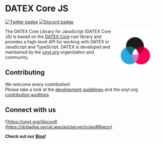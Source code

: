 # DATEX Core JS

[![Twitter badge][]][Twitter link] [![Discord badge][]][Discord link]

<img align="right" src="./assets/datex-logo-light.svg" height="150px" alt="the deno mascot dinosaur standing in the rain">

The DATEX Core Library for JavaScript (DATEX Core JS) is based on the [DATEX Core](https://github.com/unyt-org/datex-core) rust library and provides a high-level API for working with DATEX in JavaScript and TypeScript.
DATEX is developed and maintained by the [unyt.org](https://unyt.org) organization and community.


## Contributing

We welcome every contribution!<br>
Please take a look at the [development guidelines](./DEVELOP.md) and the unyt.org [contribution guidlines](https://github.com/unyt-org/.github/blob/main/CONTRIBUTING.md).


## Connect with us

![https://unyt.org/discord](https://dcbadge.vercel.app/api/server/qJwsRRqezy)

**Check out our [Blog](https://unyt.blog)!**



[Twitter badge]: https://img.shields.io/twitter/follow/unytorg.svg?style=social&label=Follow
[Twitter link]: https://twitter.com/intent/follow?screen_name=unytorg
[Discord badge]: https://dcbadge.limes.pink/api/server/qJwsRRqezy
[Discord link]: https://unyt.org/discord